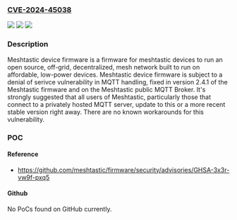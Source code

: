 ### [CVE-2024-45038](https://cve.mitre.org/cgi-bin/cvename.cgi?name=CVE-2024-45038)
![](https://img.shields.io/static/v1?label=Product&message=firmware&color=blue)
![](https://img.shields.io/static/v1?label=Version&message=%3D%20%3C%202.4.1%20&color=brighgreen)
![](https://img.shields.io/static/v1?label=Vulnerability&message=CWE-755%3A%20Improper%20Handling%20of%20Exceptional%20Conditions&color=brighgreen)

### Description

Meshtastic device firmware is a firmware for meshtastic devices to run an open source, off-grid, decentralized, mesh network built to run on affordable, low-power devices. Meshtastic device firmware is subject to a denial of serivce vulnerability in MQTT handling, fixed in version 2.4.1 of the Meshtastic firmware and on the Meshtastic public MQTT Broker. It's strongly suggested that all users of Meshtastic, particularly those that connect to a privately hosted MQTT server, update to this or a more recent stable version right away. There are no known workarounds for this vulnerability.

### POC

#### Reference
- https://github.com/meshtastic/firmware/security/advisories/GHSA-3x3r-vw9f-pxq5

#### Github
No PoCs found on GitHub currently.

